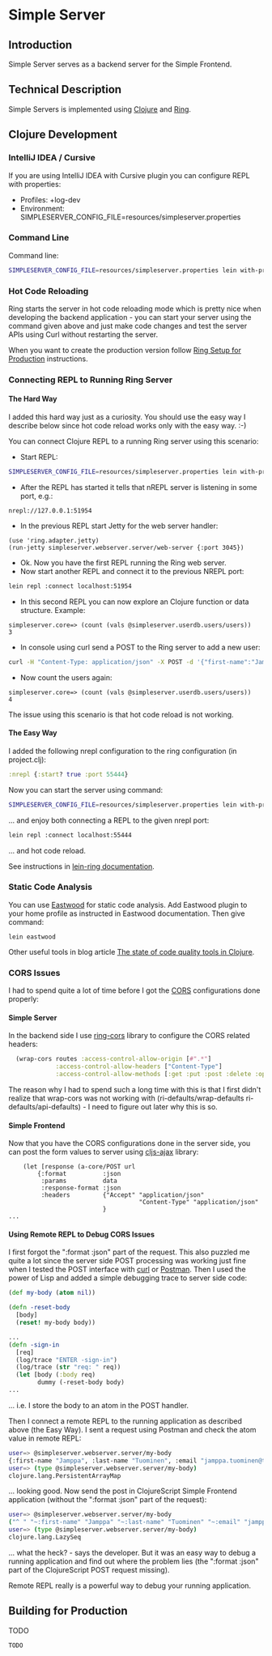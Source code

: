 # Simple Server

## Introduction

Simple Server serves as a backend server for the Simple Frontend.


## Technical Description

Simple Servers is implemented using [Clojure](https://clojure.org/) and [Ring](https://github.com/ring-clojure).

## Clojure Development

### IntelliJ IDEA / Cursive

If you are using IntelliJ IDEA with Cursive plugin you can configure REPL with properties:
- Profiles: +log-dev
- Environment: SIMPLESERVER_CONFIG_FILE=resources/simpleserver.properties

### Command Line

Command line: 

```bash
SIMPLESERVER_CONFIG_FILE=resources/simpleserver.properties lein with-profile +log-dev ring server-headless
```

### Hot Code Reloading

Ring starts the server in hot code reloading mode which is pretty nice when developing the backend application - you can start your server using the command given above and just make code changes and test the server APIs using Curl without restarting the server.

When you want to create the production version follow [Ring Setup for Production](https://github.com/ring-clojure/ring/wiki/Setup-for-production) instructions.

### Connecting REPL to Running Ring Server

#### The Hard Way

I added this hard way just as a curiosity. You should use the easy way I describe below since hot code reload works only with the easy way. :-)

You can connect Clojure REPL to a running Ring server using this scenario:

- Start REPL:
```bash
SIMPLESERVER_CONFIG_FILE=resources/simpleserver.properties lein with-profile +log-dev repl
```

- After the REPL has started it tells that nREPL server is listening in some port, e.g.: 

```
nrepl://127.0.0.1:51954
```

- In the previous REPL start Jetty for the web server handler:
```
(use 'ring.adapter.jetty)
(run-jetty simpleserver.webserver.server/web-server {:port 3045})
```

- Ok. Now you have the first REPL running the Ring web server.
- Now start another REPL and connect it to the previous NREPL port:

```bash
lein repl :connect localhost:51954
```

- In this second REPL you can now explore an Clojure function or data structure. Example:

```
simpleserver.core=> (count (vals @simpleserver.userdb.users/users))
3
```

- In console using curl send a POST to the Ring server to add a new user:

```bash
curl -H "Content-Type: application/json" -X POST -d '{"first-name":"Jamppa", "last-name": "Tuominen", "email": "jamppa.tuominen@tieto.com", "password":"123"}' http://localhost:3045/sign-in
```

- Now count the users again:

```
simpleserver.core=> (count (vals @simpleserver.userdb.users/users))
4
```

The issue using this scenario is that hot code reload is not working. 

#### The Easy Way

I added the following nrepl configuration to the ring configuration (in project.clj):

```clojure
:nrepl {:start? true :port 55444}
```

Now you can start the server using command:

```bash
SIMPLESERVER_CONFIG_FILE=resources/simpleserver.properties lein with-profile +log-dev ring server-headless
```

... and enjoy both connecting a REPL to the given nrepl port:

```bash
lein repl :connect localhost:55444
```

... and hot code reload.

See instructions in [lein-ring documentation](https://github.com/weavejester/lein-ring).


### Static Code Analysis

You can use [Eastwood](https://github.com/jonase/eastwood) for static code analysis. Add Eastwood plugin to your home profile as instructed in Eastwood documentation. Then give command:

```
lein eastwood
```

Other useful tools in blog article [The state of code quality tools in Clojure](https://blog.jeaye.com/2017/08/31/clojure-code-quality/).



### CORS Issues

I had to spend quite a lot of time before I got the [CORS](https://en.wikipedia.org/wiki/Cross-origin_resource_sharing) configurations done properly:

#### Simple Server

In the backend side I use [ring-cors](https://github.com/r0man/ring-cors) library to configure the CORS related headers:

```clojure
  (wrap-cors routes :access-control-allow-origin [#".*"]
             :access-control-allow-headers ["Content-Type"]
             :access-control-allow-methods [:get :put :post :delete :options])
```

The reason why I had to spend such a long time with this is that I first didn't realize that wrap-cors was not working with (ri-defaults/wrap-defaults ri-defaults/api-defaults) - I need to figure out later why this is so.

#### Simple Frontend

Now that you have the CORS configurations done in the server side, you can post the form values to server using [cljs-ajax](https://github.com/JulianBirch/cljs-ajax) library:


```clojurescript
    (let [response (a-core/POST url
        {:format          :json
         :params          data
         :response-format :json
         :headers         {"Accept" "application/json"
                                    "Content-Type" "application/json"
                          }
...                          
```

#### Using Remote REPL to Debug CORS Issues

I first forgot the ":format :json" part of the request. This also puzzled me quite a lot since the server side POST processing was working just fine when I tested the POST interface with [curl](http://manpages.ubuntu.com/manpages/trusty/man1/curl.1.html) or [Postman](https://www.getpostman.com/). Then I used the power of Lisp and added a simple debugging trace to server side code:


```clojure
(def my-body (atom nil))

(defn -reset-body
  [body]
  (reset! my-body body))

...
(defn -sign-in
  [req]
  (log/trace "ENTER -sign-in")
  (log/trace (str "req: " req))
  (let [body (:body req)
        dummy (-reset-body body)
...
```

... i.e. I store the body to an atom in the POST handler.

Then I connect a remote REPL to the running application as described above (the Easy Way). I sent a request using Postman and check the atom value in remote REPL:

```bash
user=> @simpleserver.webserver.server/my-body
{:first-name "Jamppa", :last-name "Tuominen", :email "jamppa.tuominen@tieto.com", :password "123"}
user=> (type @simpleserver.webserver.server/my-body)
clojure.lang.PersistentArrayMap
```

... looking good. Now send the post in ClojureScript Simple Frontend application (without the ":format :json" part of the request):

```bash
user=> @simpleserver.webserver.server/my-body
("^ " "~:first-name" "Jamppa" "~:last-name" "Tuominen" "~:email" "jamppa.1.tuominen@tieto.com" "~:password" "foo")
user=> (type @simpleserver.webserver.server/my-body)
clojure.lang.LazySeq
```

... what the heck? - says the developer. But it was an easy way to debug a running application and find out where the problem lies (the ":format :json" part of the ClojureScript POST request missing).

Remote REPL really is a powerful way to debug your running application.



## Building for Production

TODO

```
TODO

```
